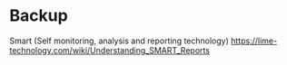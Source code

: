 # Backup

Smart (Self monitoring, analysis and reporting technology)
https://lime-technology.com/wiki/Understanding_SMART_Reports
